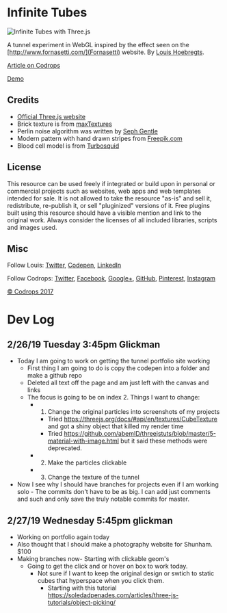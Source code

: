 # Infinite Tubes

![Infinite Tubes with Three.js](https://tympanus.net/codrops/wp-content/uploads/2017/05/InfiniteTubesWithThreeJS_Featured.jpg)

A tunnel experiment in WebGL inspired by the effect seen on the [http://www.fornasetti.com/](Fornasetti) website. By [Louis Hoebregts](http://mamboleoo.be/).

[Article on Codrops](https://tympanus.net/codrops/?p=30954)

[Demo](https://tympanus.net/Development/InfiniteTubes/)

## Credits

- [Official Three.js website](https://threejs.org/)
- Brick texture is from [maxTextures](http://www.mb3d.co.uk/mb3d/Stone_and_Rock_Seamless_and_Tileable_High_Res_Textures.html)
- Perlin noise algorithm was written by [Seph Gentle](https://github.com/josephg/noisejs)
- Modern pattern with hand drawn stripes from [Freepik.com](http://www.freepik.com/index.php?goto=74&idfoto=934482)
- Blood cell model is from [Turbosquid](https://www.turbosquid.com/3d-models/free-blood-cell-3d-model/509576)

## License
This resource can be used freely if integrated or build upon in personal or commercial projects such as websites, web apps and web templates intended for sale. It is not allowed to take the resource "as-is" and sell it, redistribute, re-publish it, or sell "pluginized" versions of it. Free plugins built using this resource should have a visible mention and link to the original work. Always consider the licenses of all included libraries, scripts and images used.

## Misc

Follow Louis: [Twitter](https://twitter.com/Mamboleoo), [Codepen](http://codepen.io/Mamboleoo/), [LinkedIn](https://be.linkedin.com/in/louis-hoebregts-734aa1a8)

Follow Codrops: [Twitter](http://www.twitter.com/codrops), [Facebook](http://www.facebook.com/codrops), [Google+](https://plus.google.com/101095823814290637419), [GitHub](https://github.com/codrops), [Pinterest](http://www.pinterest.com/codrops/), [Instagram](https://www.instagram.com/codropsss/)


[© Codrops 2017](http://www.codrops.com)


# Dev Log
  
## 2/26/19 Tuesday 3:45pm Glickman
  - Today I am going to work on getting the tunnel portfolio site working
    - First thing I am going to do is copy the codepen into a folder and make a github repo
    - Deleted all text off the page and am just left with the canvas and links
    - The focus is going to be on index 2. Things I want to change:
      - 1. Change the original particles into screenshots of my projects
        - Tried https://threejs.org/docs/#api/en/textures/CubeTexture and got a shiny object that killed my render time
        - Tried https://github.com/abemID/threejstuts/blob/master/5-material-with-image.html but it said these methods were deprecated. 
      - 2. Make the particles clickable
      - 3. Change the texture of the tunnel
  - Now I see why I should have branches for projects even if I am working solo - The commits don't have to be as big. I can add just comments and such and only save the truly notable commits for master. 

## 2/27/19 Wednesday 5:45pm glickman
  - Working on portfolio again today
  - Also thought that I should make a photography website for Shunham. $100
  - Making branches now- Starting with clickable geom's
    - Going to get the click and or hover on box to work today. 
      - Not sure if I want to keep the original design or swtich to static cubes that hyperspace when you click them.
        - Starting with this tutorial https://soledadpenades.com/articles/three-js-tutorials/object-picking/